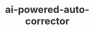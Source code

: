 # ai-powered-auto-corrector
<!DOCTYPE html>
<html lang="en">
<head>
    <meta charset="UTF-8">
    <meta name="viewport" content="width=device-width, initial-scale=1.0">
    <title>AI-Powered Autocorrect Tool</title>
    <style>
        * {
            margin: 0;
            padding: 0;
            box-sizing: border-box;
        }

        body {
            font-family: 'Segoe UI', Tahoma, Geneva, Verdana, sans-serif;
            background: linear-gradient(135deg, #667eea 0%, #764ba2 100%);
            min-height: 100vh;
            padding: 20px;
        }

        .container {
            background: white;
            border-radius: 20px;
            padding: 30px;
            box-shadow: 0 20px 40px rgba(0,0,0,0.1);
            max-width: 800px;
            margin: 0 auto;
        }

        h1 {
            text-align: center;
            color: #333;
            margin-bottom: 10px;
            font-size: 2.2em;
        }

        .subtitle {
            text-align: center;
            color: #666;
            margin-bottom: 20px;
            font-size: 1em;
        }

        .ai-badge {
            background: linear-gradient(45deg, #4CAF50, #45a049);
            color: white;
            padding: 6px 12px;
            border-radius: 15px;
            font-size: 0.8em;
            font-weight: bold;
            display: inline-block;
            margin-bottom: 15px;
        }

        .mode-selector {
            background: #f8f9fa;
            padding: 15px;
            border-radius: 10px;
            margin-bottom: 20px;
        }

        .mode-title {
            font-weight: bold;
            margin-bottom: 10px;
            color: #333;
        }

        .mode-options {
            display: flex;
            gap: 10px;
            flex-wrap: wrap;
        }

        .mode-btn {
            padding: 8px 16px;
            border: 2px solid #ddd;
            border-radius: 20px;
            background: white;
            cursor: pointer;
            transition: all 0.3s ease;
            font-size: 14px;
        }

        .mode-btn.active {
            background: #667eea;
            color: white;
            border-color: #667eea;
        }

        .mode-btn:hover {
            border-color: #667eea;
        }

        .input-container {
            margin-bottom: 20px;
        }

        #textInput {
            width: 100%;
            padding: 15px;
            border: 2px solid #e0e0e0;
            border-radius: 10px;
            font-size: 16px;
            min-height: 120px;
            resize: vertical;
            font-family: inherit;
            transition: border-color 0.3s ease;
        }

        #textInput:focus {
            outline: none;
            border-color: #667eea;
        }

        .buttons {
            display: flex;
            gap: 10px;
            margin-bottom: 20px;
        }

        .btn {
            padding: 12px 20px;
            border: none;
            border-radius: 8px;
            cursor: pointer;
            font-size: 16px;
            font-weight: bold;
            transition: all 0.3s ease;
        }

        .btn-primary {
            background: #667eea;
            color: white;
        }

        .btn-primary:hover:not(:disabled) {
            background: #5a6fd8;
        }

        .btn-secondary {
            background: #f8f9fa;
            color: #333;
            border: 1px solid #ddd;
        }

        .btn-secondary:hover {
            background: #e9ecef;
        }

        .btn:disabled {
            opacity: 0.6;
            cursor: not-allowed;
        }

        .loading {
            display: none;
            align-items: center;
            gap: 10px;
            margin: 10px 0;
            color: #667eea;
            font-weight: bold;
        }

        .spinner {
            width: 20px;
            height: 20px;
            border: 2px solid #f3f3f3;
            border-top: 2px solid #667eea;
            border-radius: 50%;
            animation: spin 1s linear infinite;
        }

        @keyframes spin {
            0% { transform: rotate(0deg); }
            100% { transform: rotate(360deg); }
        }

        .results {
            margin-top: 20px;
            display: none;
        }

        .result-section {
            background: #f8f9fa;
            border-radius: 10px;
            padding: 15px;
            margin-bottom: 15px;
        }

        .result-title {
            font-weight: bold;
            color: #333;
            margin-bottom: 10px;
        }

        .corrected-text {
            background: white;
            border: 1px solid #ddd;
            border-radius: 6px;
            padding: 15px;
            font-size: 16px;
            line-height: 1.5;
            white-space: pre-wrap;
            word-wrap: break-word;
        }

        .suggestions-list {
            max-height: 300px;
            overflow-y: auto;
        }

        .suggestion-item {
            background: white;
            border: 1px solid #ddd;
            border-radius: 6px;
            padding: 12px;
            margin-bottom: 8px;
        }

        .error-text {
            color: #d32f2f;
            font-weight: bold;
        }

        .correction-text {
            color: #388e3c;
            font-weight: bold;
        }

        .confidence-badge {
            background: #2196F3;
            color: white;
            padding: 2px 6px;
            border-radius: 10px;
            font-size: 0.8em;
            margin-left: 8px;
        }

        .stats {
            display: grid;
            grid-template-columns: repeat(auto-fit, minmax(120px, 1fr));
            gap: 15px;
            margin-top: 20px;
            padding: 15px;
            background: #f0f4ff;
            border-radius: 10px;
        }

        .stat-item {
            text-align: center;
        }

        .stat-number {
            font-size: 1.8em;
            font-weight: bold;
            color: #667eea;
        }

        .stat-label {
            color: #666;
            font-size: 0.9em;
        }

        .error-message {
            background: #ffebee;
            border: 1px solid #f8bbd9;
            color: #c62828;
            padding: 12px;
            border-radius: 6px;
            margin: 10px 0;
        }

        .success-message {
            background: #e8f5e8;
            border: 1px solid #c8e6c9;
            color: #2e7d32;
            padding: 12px;
            border-radius: 6px;
            margin: 10px 0;
        }

        @media (max-width: 600px) {
            .container {
                padding: 20px;
                margin: 10px;
            }
            
            .mode-options {
                flex-direction: column;
            }
            
            .buttons {
                flex-direction: column;
            }
        }
    </style>
</head>
<body>
    <div class="container">
        <div class="ai-badge">🤖 AI-Powered</div>
        <h1>Smart Autocorrect Tool</h1>
        <p class="subtitle">Intelligent text correction with multiple AI modes</p>
        
        <div class="mode-selector">
            <div class="mode-title">Choose Correction Mode:</div>
            <div class="mode-options">
                <button class="mode-btn active" data-mode="smart">🧠 Smart Mode (Recommended)</button>
                <button class="mode-btn" data-mode="languagetool">🌐 LanguageTool (Free)</button>
                <button class="mode-btn" data-mode="basic">⚡ Basic Mode (Offline)</button>
            </div>
        </div>
        
        <div class="input-container">
            <textarea id="textInput" placeholder="Type or paste your text here for AI correction..."></textarea>
        </div>
        
        <div class="buttons">
            <button class="btn btn-primary" onclick="correctText()">✨ Correct Text</button>
            <button class="btn btn-secondary" onclick="clearAll()">🗑️ Clear</button>
        </div>
        
        <div class="loading" id="loading">
            <div class="spinner"></div>
            <span>Processing your text...</span>
        </div>

        <div class="results" id="results">
            <div class="result-section">
                <div class="result-title">✅ Corrected Text</div>
                <div class="corrected-text" id="correctedText"></div>
            </div>
            
            <div class="result-section">
                <div class="result-title">📝 Corrections Made</div>
                <div class="suggestions-list" id="correctionsList"></div>
            </div>
        </div>

        <div class="stats" id="stats" style="display: none;">
            <div class="stat-item">
                <div class="stat-number" id="wordsCount">0</div>
                <div class="stat-label">Words</div>
            </div>
            <div class="stat-item">
                <div class="stat-number" id="errorsFixed">0</div>
                <div class="stat-label">Errors Fixed</div>
            </div>
            <div class="stat-item">
                <div class="stat-number" id="accuracyScore">100%</div>
                <div class="stat-label">Accuracy</div>
            </div>
        </div>
    </div>

    <script>
        let currentMode = 'smart';
        let corrections = [];

        // Enhanced corrections database
        const smartCorrections = {
            // Common spelling errors
            'teh': 'the', 'adn': 'and', 'recieve': 'receive', 'seperate': 'separate',
            'definately': 'definitely', 'occured': 'occurred', 'beleive': 'believe',
            'begining': 'beginning', 'calender': 'calendar', 'comming': 'coming',
            'embarass': 'embarrass', 'enviroment': 'environment', 'existance': 'existence',
            'experiance': 'experience', 'febuary': 'february', 'fourty': 'forty',
            'freind': 'friend', 'goverment': 'government', 'grammer': 'grammar',
            'hieght': 'height', 'intrest': 'interest', 'knowlege': 'knowledge',
            'neccessary': 'necessary', 'occassion': 'occasion', 'posession': 'possession',
            'reccomend': 'recommend', 'religous': 'religious', 'seperation': 'separation',
            'truely': 'truly', 'untill': 'until', 'usualy': 'usually', 'wierd': 'weird',
            'writting': 'writing', 'amzing': 'amazing', 'helpfull': 'helpful',
            
            // Grammar corrections
            'alot': 'a lot', 'cant': 'can\'t', 'dont': 'don\'t', 'wont': 'won\'t',
            'shouldnt': 'shouldn\'t', 'couldnt': 'couldn\'t', 'wouldnt': 'wouldn\'t',
            'im': 'I\'m', 'youll': 'you\'ll', 'ill': 'I\'ll', 'theyll': 'they\'ll',
            'weve': 'we\'ve', 'theyve': 'they\'ve', 'youve': 'you\'ve',
            'isnt': 'isn\'t', 'arent': 'aren\'t', 'wasnt': 'wasn\'t', 'werent': 'weren\'t',
            'hasnt': 'hasn\'t', 'havent': 'haven\'t', 'hadnt': 'hadn\'t'
        };

        // Mode selection
        document.querySelectorAll('.mode-btn').forEach(btn => {
            btn.addEventListener('click', function() {
                document.querySelectorAll('.mode-btn').forEach(b => b.classList.remove('active'));
                this.classList.add('active');
                currentMode = this.dataset.mode;
            });
        });

        async function correctText() {
            const text = document.getElementById('textInput').value.trim();
            
            if (!text) {
                showMessage('Please enter some text to correct!', 'error');
                return;
            }

            showLoading(true);
            corrections = [];

            try {
                let results;
                
                if (currentMode === 'languagetool') {
                    results = await correctWithLanguageTool(text);
                } else if (currentMode === 'smart') {
                    results = await correctWithSmartMode(text);
                } else {
                    results = await correctWithBasicMode(text);
                }

                if (results.length === 0) {
                    showMessage('Great! No errors found in your text.', 'success');
                } else {
                    displayResults(results, text);
                }

            } catch (error) {
                console.error('Correction error:', error);
                showMessage('Error processing text. Trying basic mode...', 'error');
                
                // Fallback to basic mode
                const basicResults = await correctWithBasicMode(text);
                if (basicResults.length > 0) {
                    displayResults(basicResults, text);
                }
            } finally {
                showLoading(false);
            }
        }

        async function correctWithLanguageTool(text) {
            try {
                const response = await fetch(`https://api.languagetool.org/v2/check`, {
                    method: 'POST',
                    headers: {
                        'Content-Type': 'application/x-www-form-urlencoded',
                    },
                    body: new URLSearchParams({
                        text: text,
                        language: 'en-US'
                    })
                });

                if (!response.ok) {
                    throw new Error('LanguageTool API error');
                }

                const data = await response.json();
                return data.matches.map(match => ({
                    original: text.substring(match.offset, match.offset + match.length),
                    corrected: match.replacements[0]?.value || 'No suggestion',
                    message: match.message,
                    confidence: 90,
                    offset: match.offset,
                    length: match.length
                }));
            } catch (error) {
                throw new Error('LanguageTool not available. Please try another mode.');
            }
        }

        async function correctWithSmartMode(text) {
            // Simulate AI processing
            await new Promise(resolve => setTimeout(resolve, 1500));
            
            const results = [];
            const words = text.split(/(\s+)/);
            
            for (let i = 0; i < words.length; i++) {
                const word = words[i];
                const cleanWord = word.toLowerCase().replace(/[^\w]/g, '');
                
                if (smartCorrections[cleanWord]) {
                    const correction = smartCorrections[cleanWord];
                    // Preserve original case
                    const correctedWord = preserveCase(word, correction);
                    
                    results.push({
                        original: word,
                        corrected: correctedWord,
                        message: `Smart AI correction: "${cleanWord}" → "${correction}"`,
                        confidence: Math.floor(Math.random() * 15) + 85,
                        position: i
                    });
                }
            }
            
            return results;
        }

        async function correctWithBasicMode(text) {
            const results = [];
            const words = text.split(/(\s+)/);
            
            for (let i = 0; i < words.length; i++) {
                const word = words[i];
                const cleanWord = word.toLowerCase().replace(/[^\w]/g, '');
                
                if (smartCorrections[cleanWord]) {
                    const correction = smartCorrections[cleanWord];
                    const correctedWord = preserveCase(word, correction);
                    
                    results.push({
                        original: word,
                        corrected: correctedWord,
                        message: `Basic correction: "${cleanWord}" → "${correction}"`,
                        confidence: 95,
                        position: i
                    });
                }
            }
            
            return results;
        }

        function preserveCase(original, correction) {
            if (original === original.toUpperCase()) {
                return correction.toUpperCase();
            }
            if (original[0] === original[0].toUpperCase()) {
                return correction.charAt(0).toUpperCase() + correction.slice(1);
            }
            return correction;
        }

        function displayResults(results, originalText) {
            corrections = results;
            
            // Apply corrections to text
            let correctedText = originalText;
            results.forEach(result => {
                correctedText = correctedText.replace(
                    new RegExp('\\b' + escapeRegex(result.original) + '\\b', 'g'),
                    result.corrected
                );
            });
            
            // Show results
            document.getElementById('results').style.display = 'block';
            document.getElementById('stats').style.display = 'grid';
            document.getElementById('correctedText').textContent = correctedText;
            
            // Show corrections list
            const correctionsList = document.getElementById('correctionsList');
            correctionsList.innerHTML = '';
            
            results.forEach(result => {
                const item = document.createElement('div');
                item.className = 'suggestion-item';
                item.innerHTML = `
                    <div>
                        <span class="error-text">"${result.original}"</span> → 
                        <span class="correction-text">"${result.corrected}"</span>
                        <span class="confidence-badge">${result.confidence}%</span>
                    </div>
                    <small style="color: #666; margin-top: 5px; display: block;">${result.message}</small>
                `;
                correctionsList.appendChild(item);
            });
            
            // Update stats
            const wordCount = originalText.trim().split(/\s+/).length;
            document.getElementById('wordsCount').textContent = wordCount;
            document.getElementById('errorsFixed').textContent = results.length;
            document.getElementById('accuracyScore').textContent = 
                Math.round((1 - results.length / wordCount) * 100) + '%';
        }

        function showLoading(show) {
            document.getElementById('loading').style.display = show ? 'flex' : 'none';
            document.querySelector('.btn-primary').disabled = show;
        }

        function showMessage(message, type) {
            const messageDiv = document.createElement('div');
            messageDiv.className = type === 'error' ? 'error-message' : 'success-message';
            messageDiv.textContent = message;
            
            const container = document.querySelector('.container');
            const existingMessage = container.querySelector('.error-message, .success-message');
            if (existingMessage) {
                existingMessage.remove();
            }
            
            container.insertBefore(messageDiv, document.getElementById('results'));
            
            setTimeout(() => {
                messageDiv.remove();
            }, 5000);
        }

        function clearAll() {
            document.getElementById('textInput').value = '';
            document.getElementById('results').style.display = 'none';
            document.getElementById('stats').style.display = 'none';
            corrections = [];
            
            // Remove any messages
            const messages = document.querySelectorAll('.error-message, .success-message');
            messages.forEach(msg => msg.remove());
        }

        function escapeRegex(string) {
            return string.replace(/[.*+?^${}()|[\]\\]/g, '\\$&');
        }

        // Auto-resize textarea
        document.getElementById('textInput').addEventListener('input', function() {
            this.style.height = 'auto';
            this.style.height = Math.max(120, this.scrollHeight) + 'px';
        });
    </script>
</body>
</html>

